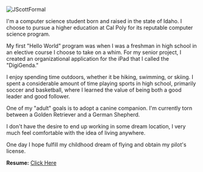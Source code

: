 ![JScottFormal](https://jonscott20.github.io/Files/Documents/smallFormal.jpg)

I'm a computer science student born and raised in the state of Idaho. I choose to pursue a higher education at Cal Poly for its reputable computer science program.

My first "Hello World" program was when I was a freshman in high school in an elective course I choose to take on a whim. For my senior project, I created an organizational application for the iPad that I called the "DigiGenda."

I enjoy spending time outdoors, whether it be hiking, swimming, or skiing. I spent a considerable amount of time playing sports in high school, primarily soccer and basketball, where I learned the value of being both a good leader and good follower.

One of my "adult" goals is to adopt a canine companion. I'm currently torn between a Golden Retriever and a German Shepherd. 

I don't have the desire to end up working in some dream location, I very much feel comfortable with the idea of living anywhere.

One day I hope fulfill my childhood dream of flying and obtain my pilot's license.

**Resume:**
[Click Here](https://jonscott20.github.io/Files/Documents/Resume03-16-17.pdf)
